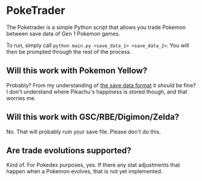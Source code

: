 # PokeTrader

The Poketrader is a simple Python script that allows you trade Pokemon between save data of Gen 1 Pokemon games.

To run, simply call `python main.py <save_data_1> <save_data_2>`. You will then be prompted through the rest of the process.

## Will this work with Pokemon Yellow?

Probably? From my understanding of [the save data format](https://bulbapedia.bulbagarden.net/wiki/Save_data_structure_(Generation_I)) it *should* be fine? I don't understand where Pikachu's happiness is stored though, and that worries me.

## Will this work with GSC/RBE/Digimon/Zelda?

No. That will probably ruin your save file. Please don't do this.

## Are trade evolutions supported?

Kind of. For Pokedex purposes, yes. If there any stat adjustments that happen when a Pokemon evolves, that is not yet implemented. 
